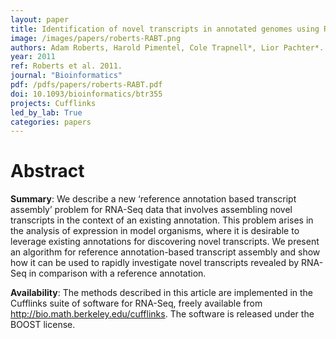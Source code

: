 ```yaml
---
layout: paper
title: Identification of novel transcripts in annotated genomes using RNA-Seq
image: /images/papers/roberts-RABT.png
authors: Adam Roberts, Harold Pimentel, Cole Trapnell*, Lior Pachter*.
year: 2011
ref: Roberts et al. 2011.
journal: "Bioinformatics"
pdf: /pdfs/papers/roberts-RABT.pdf
doi: 10.1093/bioinformatics/btr355
projects: Cufflinks
led_by_lab: True
categories: papers
---
```


# Abstract

**Summary**: We describe a new ‘reference annotation based transcript assembly’ problem for RNA-Seq data that involves assembling novel transcripts in the context of an existing annotation. This problem arises in the analysis of expression in model organisms, where it is desirable to leverage existing annotations for discovering novel transcripts. We present an algorithm for reference annotation-based transcript assembly and show how it can be used to rapidly investigate novel transcripts revealed by RNA-Seq in comparison with a reference annotation.

**Availability**: The methods described in this article are implemented in the Cufflinks suite of software for RNA-Seq, freely available from http://bio.math.berkeley.edu/cufflinks. The software is released under the BOOST license.